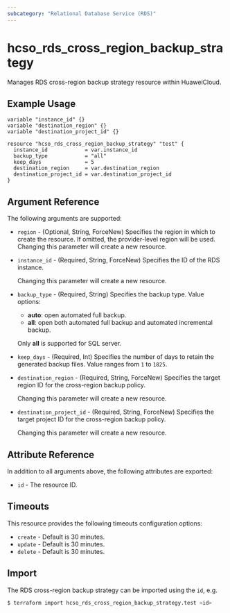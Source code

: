```yaml
---
subcategory: "Relational Database Service (RDS)"
---
```


# hcso_rds_cross_region_backup_strategy

Manages RDS cross-region backup strategy resource within HuaweiCloud.

## Example Usage

```hcl
variable "instance_id" {}
variable "destination_region" {}
variable "destination_project_id" {}

resource "hcso_rds_cross_region_backup_strategy" "test" {
  instance_id            = var.instance_id
  backup_type            = "all"
  keep_days              = 5
  destination_region     = var.destination_region
  destination_project_id = var.destination_project_id
}
```

## Argument Reference

The following arguments are supported:

* `region` - (Optional, String, ForceNew) Specifies the region in which to create the resource.
  If omitted, the provider-level region will be used. Changing this parameter will create a new resource.

* `instance_id` - (Required, String, ForceNew) Specifies the ID of the RDS instance.

  Changing this parameter will create a new resource.

* `backup_type` - (Required, String) Specifies the backup type. Value options:
    + **auto**: open automated full backup.
    + **all**: open both automated full backup and automated incremental backup.

  Only **all** is supported for SQL server.

* `keep_days` - (Required, Int) Specifies the number of days to retain the generated backup files.
  Value ranges from `1` to `1825`.

* `destination_region` - (Required, String, ForceNew) Specifies the target region ID for the cross-region backup policy.

  Changing this parameter will create a new resource.

* `destination_project_id` - (Required, String, ForceNew) Specifies the target project ID for the cross-region backup
  policy.

  Changing this parameter will create a new resource.

## Attribute Reference

In addition to all arguments above, the following attributes are exported:

* `id` - The resource ID.

## Timeouts

This resource provides the following timeouts configuration options:

* `create` - Default is 30 minutes.
* `update` - Default is 30 minutes.
* `delete` - Default is 30 minutes.

## Import

The RDS cross-region backup strategy can be imported using the `id`, e.g.

```bash
$ terraform import hcso_rds_cross_region_backup_strategy.test <id>
```
